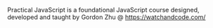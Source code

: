 Practical JavaScript is a foundational JavaScript course designed, developed and taught by Gordon Zhu @ https://watchandcode.com/

